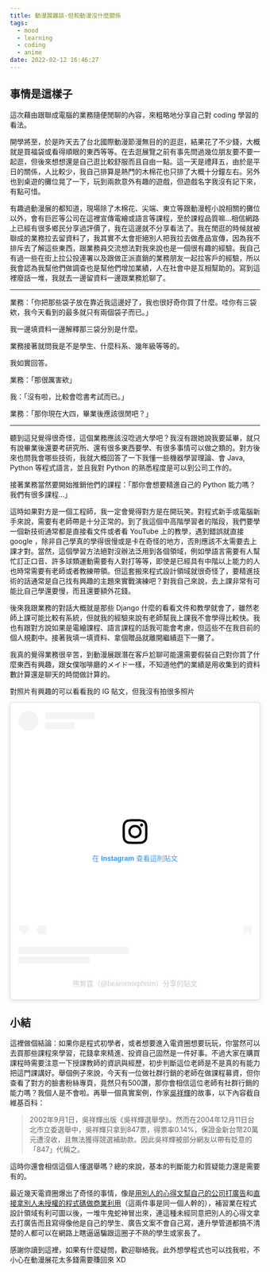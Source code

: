 ```yaml
---
title: 動漫展雜談-但和動漫沒什麼關係
tags:
  - mood
  - learning
  - coding
  - anime
date: 2022-02-12 16:46:27
---
```


## 事情是這樣子

這次藉由跟聯成電腦的業務隨便閒聊的內容，來粗略地分享自己對 coding 學習的看法。

開學將至，於是昨天去了台北國際動漫節漫無目的的逛逛，結果花了不少錢，大概就是買福袋或看得順眼的東西等等。在去逛展覽之前有事先問過幾位朋友要不要一起逛，但後來想想還是自己逛比較舒服而且自由一點。這一天是禮拜五，由於是平日的關係，人比較少，我自己排算是熱門的木棉花也只排了大概十分鐘左右。另外也到桌遊的攤位晃了一下，玩到兩款意外有趣的遊戲，但遊戲名字我沒有記下來，有點可惜。

有趣過動漫展的都知道，現場除了木棉花、尖端、東立等跟動漫輕小說相關的攤位以外，會有巨匠等公司在這裡宣傳電繪或語言等課程，至於課程品質嘛...相信網路上已經有很多鄉民分享過評價了，我在這邊就不分享看法了。我在閒逛的時候就被聯成的業務拉去留資料了，我其實不太會拒絕別人把我拉去做產品宣傳，因為我不排斥去了解這些東西，跟業務員交流想法對我來說也是一個很有趣的經驗。我自己有過一些在街上拉公投連署以及跟做正派直銷的業務朋友一起拉客戶的經驗，所以我會認為我幫他們做調查也是幫他們增加業績，人在社會中是互相幫助的。寫到這裡廢話一堆，我就去一邊留資料一邊跟業務尬聊了。

----

業務：「你把那些袋子放在靠近我這邊好了，我也很好奇你買了什麼。哇你有三袋欸，我今天看到的最多就只有兩個袋子而已。」

我一邊填資料一邊解釋那三袋分別是什麼。

業務接著就問我是不是學生、什麼科系、幾年級等等的。

我如實回答。

業務：「那很厲害欸」

我：「沒有啦，比較會唸書考試而已。」

業務：「那你現在大四，畢業後應該很閒吧？」

----

聽到這兒覺得很奇怪，這個業務應該沒唸過大學吧？我沒有跟她說我要延畢，就只有說畢業後還要考研究所、還有很多東西要學、有很多事情可以做之類的。對方後來也問我會哪些技術，我就大概回答了一下我懂一些機器學習理論、會 Java, Python 等程式語言，並且我對 Python 的熟悉程度是可以到公司工作的。

接著業務當然要開始推銷他們的課程：「那你會想要精進自己的 Python 能力嗎？我們有很多課程...」

這時如果對方是一個工程師，我一定會覺得對方是在開玩笑。對程式新手或電腦新手來說，需要有老師帶是十分正常的。到了我這個中高階學習者的階段，我們要學一個新技術通常都是直接看文件或者看 YouTube 上的教學，遇到錯誤就直接 google ，除非自己學真的學得很慢或是卡在奇怪的地方，否則應該不太需要去上課才對。當然，這個學習方法絕對沒辦法泛用到各個領域，例如學語言需要有人幫忙訂正口音、許多球類運動需要有人對打等等，即使是已經具有中階以上能力的人也時常需要有老師或者教練帶領。但這套搬來程式設計領域就很奇怪了，要精進技術的話通常是自己找有興趣的主題來實戰演練吧？對我自己來說，去上課非常有可能比自己學還要慢，而且還要額外花錢。

後來我跟業務的對話大概就是那些 Django 什麼的看看文件和教學就會了，雖然老師上課可能比較有系統，但就我的經驗來說有老師幫我上課我不會學得比較快。我也有跟對方說如果是電繪課程、語言課程的話我可能會考慮，但這些不在我目前的個人規劃中。接著我填一填資料、拿個贈品就離開繼續逛下一攤了。

我真的覺得業務很辛苦，到動漫展跟潛在客戶尬聊可能還需要假裝自己對你買了什麼東西有興趣，跟女僕咖啡廳的メイド一樣，不知道他們的業績是用收集到的資料數計算還是聊天的時間做計算的。

對照片有興趣的可以看看我的 IG 貼文，但我沒有拍很多照片

<blockquote class="instagram-media" data-instgrm-captioned data-instgrm-permalink="https://www.instagram.com/p/CZ1JB2Ev6Kb/?utm_source=ig_embed&amp;utm_campaign=loading" data-instgrm-version="14" style=" background:#FFF; border:0; border-radius:3px; box-shadow:0 0 1px 0 rgba(0,0,0,0.5),0 1px 10px 0 rgba(0,0,0,0.15); margin: 1px; max-width:540px; min-width:326px; padding:0; width:99.375%; width:-webkit-calc(100% - 2px); width:calc(100% - 2px);"><div style="padding:16px;"> <a href="https://www.instagram.com/p/CZ1JB2Ev6Kb/?utm_source=ig_embed&amp;utm_campaign=loading" style=" background:#FFFFFF; line-height:0; padding:0 0; text-align:center; text-decoration:none; width:100%;" target="_blank"> <div style=" display: flex; flex-direction: row; align-items: center;"> <div style="background-color: #F4F4F4; border-radius: 50%; flex-grow: 0; height: 40px; margin-right: 14px; width: 40px;"></div> <div style="display: flex; flex-direction: column; flex-grow: 1; justify-content: center;"> <div style=" background-color: #F4F4F4; border-radius: 4px; flex-grow: 0; height: 14px; margin-bottom: 6px; width: 100px;"></div> <div style=" background-color: #F4F4F4; border-radius: 4px; flex-grow: 0; height: 14px; width: 60px;"></div></div></div><div style="padding: 19% 0;"></div> <div style="display:block; height:50px; margin:0 auto 12px; width:50px;"><svg width="50px" height="50px" viewBox="0 0 60 60" version="1.1" xmlns="https://www.w3.org/2000/svg" xmlns:xlink="https://www.w3.org/1999/xlink"><g stroke="none" stroke-width="1" fill="none" fill-rule="evenodd"><g transform="translate(-511.000000, -20.000000)" fill="#000000"><g><path d="M556.869,30.41 C554.814,30.41 553.148,32.076 553.148,34.131 C553.148,36.186 554.814,37.852 556.869,37.852 C558.924,37.852 560.59,36.186 560.59,34.131 C560.59,32.076 558.924,30.41 556.869,30.41 M541,60.657 C535.114,60.657 530.342,55.887 530.342,50 C530.342,44.114 535.114,39.342 541,39.342 C546.887,39.342 551.658,44.114 551.658,50 C551.658,55.887 546.887,60.657 541,60.657 M541,33.886 C532.1,33.886 524.886,41.1 524.886,50 C524.886,58.899 532.1,66.113 541,66.113 C549.9,66.113 557.115,58.899 557.115,50 C557.115,41.1 549.9,33.886 541,33.886 M565.378,62.101 C565.244,65.022 564.756,66.606 564.346,67.663 C563.803,69.06 563.154,70.057 562.106,71.106 C561.058,72.155 560.06,72.803 558.662,73.347 C557.607,73.757 556.021,74.244 553.102,74.378 C549.944,74.521 548.997,74.552 541,74.552 C533.003,74.552 532.056,74.521 528.898,74.378 C525.979,74.244 524.393,73.757 523.338,73.347 C521.94,72.803 520.942,72.155 519.894,71.106 C518.846,70.057 518.197,69.06 517.654,67.663 C517.244,66.606 516.755,65.022 516.623,62.101 C516.479,58.943 516.448,57.996 516.448,50 C516.448,42.003 516.479,41.056 516.623,37.899 C516.755,34.978 517.244,33.391 517.654,32.338 C518.197,30.938 518.846,29.942 519.894,28.894 C520.942,27.846 521.94,27.196 523.338,26.654 C524.393,26.244 525.979,25.756 528.898,25.623 C532.057,25.479 533.004,25.448 541,25.448 C548.997,25.448 549.943,25.479 553.102,25.623 C556.021,25.756 557.607,26.244 558.662,26.654 C560.06,27.196 561.058,27.846 562.106,28.894 C563.154,29.942 563.803,30.938 564.346,32.338 C564.756,33.391 565.244,34.978 565.378,37.899 C565.522,41.056 565.552,42.003 565.552,50 C565.552,57.996 565.522,58.943 565.378,62.101 M570.82,37.631 C570.674,34.438 570.167,32.258 569.425,30.349 C568.659,28.377 567.633,26.702 565.965,25.035 C564.297,23.368 562.623,22.342 560.652,21.575 C558.743,20.834 556.562,20.326 553.369,20.18 C550.169,20.033 549.148,20 541,20 C532.853,20 531.831,20.033 528.631,20.18 C525.438,20.326 523.257,20.834 521.349,21.575 C519.376,22.342 517.703,23.368 516.035,25.035 C514.368,26.702 513.342,28.377 512.574,30.349 C511.834,32.258 511.326,34.438 511.181,37.631 C511.035,40.831 511,41.851 511,50 C511,58.147 511.035,59.17 511.181,62.369 C511.326,65.562 511.834,67.743 512.574,69.651 C513.342,71.625 514.368,73.296 516.035,74.965 C517.703,76.634 519.376,77.658 521.349,78.425 C523.257,79.167 525.438,79.673 528.631,79.82 C531.831,79.965 532.853,80.001 541,80.001 C549.148,80.001 550.169,79.965 553.369,79.82 C556.562,79.673 558.743,79.167 560.652,78.425 C562.623,77.658 564.297,76.634 565.965,74.965 C567.633,73.296 568.659,71.625 569.425,69.651 C570.167,67.743 570.674,65.562 570.82,62.369 C570.966,59.17 571,58.147 571,50 C571,41.851 570.966,40.831 570.82,37.631"></path></g></g></g></svg></div><div style="padding-top: 8px;"> <div style=" color:#3897f0; font-family:Arial,sans-serif; font-size:14px; font-style:normal; font-weight:550; line-height:18px;">在 Instagram 查看這則貼文</div></div><div style="padding: 12.5% 0;"></div> <div style="display: flex; flex-direction: row; margin-bottom: 14px; align-items: center;"><div> <div style="background-color: #F4F4F4; border-radius: 50%; height: 12.5px; width: 12.5px; transform: translateX(0px) translateY(7px);"></div> <div style="background-color: #F4F4F4; height: 12.5px; transform: rotate(-45deg) translateX(3px) translateY(1px); width: 12.5px; flex-grow: 0; margin-right: 14px; margin-left: 2px;"></div> <div style="background-color: #F4F4F4; border-radius: 50%; height: 12.5px; width: 12.5px; transform: translateX(9px) translateY(-18px);"></div></div><div style="margin-left: 8px;"> <div style=" background-color: #F4F4F4; border-radius: 50%; flex-grow: 0; height: 20px; width: 20px;"></div> <div style=" width: 0; height: 0; border-top: 2px solid transparent; border-left: 6px solid #f4f4f4; border-bottom: 2px solid transparent; transform: translateX(16px) translateY(-4px) rotate(30deg)"></div></div><div style="margin-left: auto;"> <div style=" width: 0px; border-top: 8px solid #F4F4F4; border-right: 8px solid transparent; transform: translateY(16px);"></div> <div style=" background-color: #F4F4F4; flex-grow: 0; height: 12px; width: 16px; transform: translateY(-4px);"></div> <div style=" width: 0; height: 0; border-top: 8px solid #F4F4F4; border-left: 8px solid transparent; transform: translateY(-4px) translateX(8px);"></div></div></div> <div style="display: flex; flex-direction: column; flex-grow: 1; justify-content: center; margin-bottom: 24px;"> <div style=" background-color: #F4F4F4; border-radius: 4px; flex-grow: 0; height: 14px; margin-bottom: 6px; width: 224px;"></div> <div style=" background-color: #F4F4F4; border-radius: 4px; flex-grow: 0; height: 14px; width: 144px;"></div></div></a><p style=" color:#c9c8cd; font-family:Arial,sans-serif; font-size:14px; line-height:17px; margin-bottom:0; margin-top:8px; overflow:hidden; padding:8px 0 7px; text-align:center; text-overflow:ellipsis; white-space:nowrap;"><a href="https://www.instagram.com/p/CZ1JB2Ev6Kb/?utm_source=ig_embed&amp;utm_campaign=loading" style=" color:#c9c8cd; font-family:Arial,sans-serif; font-size:14px; font-style:normal; font-weight:normal; line-height:17px; text-decoration:none;" target="_blank">熊育霆（@bearomorphism）分享的貼文</a></p></div></blockquote> <script async src="//www.instagram.com/embed.js"></script>

## 小結

這裡做個結論：如果你是程式初學者，或者想要進入電資圈想要玩玩，你當然可以去買那些課程來學習，花錢拿來精進、投資自己固然是一件好事。不過大家在購買課程時需要注意一下授課教師的資訊與經歷，初步判斷這位老師是不是真的有能力把這門課講好。舉個例子來說，今天有一位做社群行銷的老師在做課程募資，但你查看了對方的臉書粉絲專頁，竟然只有500讚，那你會相信這位老師有社群行銷的能力嗎？我個人是不會啦。再舉一個真實案例，作家[吳祥輝](https://zh.wikipedia.org/wiki/%E5%90%B3%E7%A5%A5%E8%BC%9D)的故事，以下內容截自維基百科：

> 2002年9月1日，吳祥輝出版《吳祥輝選舉學》。然而在2004年12月11日台北市立委選舉中，吳祥輝只拿到847票，得票率0.14%，保證金新台幣20萬元遭沒收，且無法獲得競選補助款。因此吳祥輝被部分網友以帶有貶意的「847」代稱之。

這時你還會相信這個人懂選舉嗎？總的來說，基本的判斷能力和質疑能力還是需要有的。

最近幾天電資圈爆出了奇怪的事情，像是[用別人的心得文幫自己的公司打廣告](https://www.facebook.com/yu.ting.hsiung.bearomorphism/posts/110244458246135)和[直接拿別人未授權的程式碼做商業利用](https://www.facebook.com/kantai.zeng/posts/1233845227147846)（這兩件事是同一個人幹的），補習業在程式設計領域有利可圖以後，一堆牛鬼蛇神冒出來，連這種未經同意把別人的心得文拿去打廣告而且寫得像他是自己的學生、廣告文案不會自己寫，連升學管道都搞不清楚的人都可以在網路上瞎逼逼騙跟這圈子不熟的學生或家長了。

感謝你讀到這裡，如果有什麼疑問，歡迎聯絡我。此外想學程式也可以找我啦，不小心在動漫展花太多錢需要賺回來 XD
